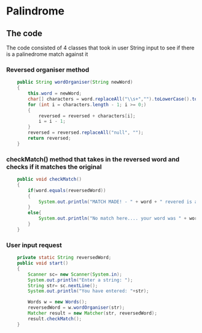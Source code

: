 # Palindrome

## The code

The code consisted of 4 classes that took in user String input to see if there is a palinedrome match against it

### Reversed organiser method
```java
    public String wordOrganiser(String newWord)
    {
        this.word = newWord;
        char[] characters = word.replaceAll("\\s+","").toLowerCase().toCharArray();
        for (int i = characters.length - 1; i >= 0;)
        {
            reversed = reversed + characters[i];
            i = i - 1;
        }
        reversed = reversed.replaceAll("null", "");
        return reversed;
    }
```

### checkMatch() method that takes in the reversed word and checks if it matches the original
```java
    public void checkMatch()
    {
        if(word.equals(reversedWord))
        {
            System.out.println("MATCH MADE! - " + word + " revered is also " + reversedWord);
        }
        else{
            System.out.println("No match here.... your word was " + word + ". Reversed version is " + reversedWord);
        }
    }
```
### User input request
```java
    private static String reversedWord;
    public void start()
    {
        Scanner sc= new Scanner(System.in);
        System.out.println("Enter a string: ");
        String str= sc.nextLine();
        System.out.println("You have entered: "+str);

        Words w = new Words();
        reversedWord = w.wordOrganiser(str);
        Matcher result = new Matcher(str, reversedWord);
        result.checkMatch();
    }
```


